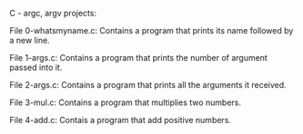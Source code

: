 C - argc, argv projects:

File 0-whatsmyname.c: Contains a program that prints its name followed by a new line.

File 1-args.c: Contains a program that prints the number of argument passed into it.

File 2-args.c: Contains a program that prints all the arguments it received.

File 3-mul.c: Contains a program that multiplies two numbers.

File 4-add.c: Contais a program that add positive numbers.

